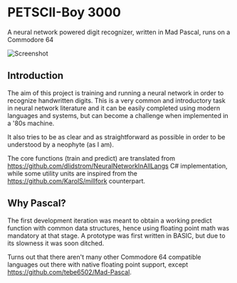 # PETSCII-Boy 3000

A neural network powered digit recognizer, written in Mad Pascal, runs on a Commodore 64

![Screenshot](https://github.com/user-attachments/assets/f23929d9-49ab-4de1-a8b4-bb5a7a51d05f)

## Introduction

The aim of this project is training and running a neural network in order to recognize handwritten digits. This is a very common and introductory task in neural network literature and it can be easily completed using modern languages and systems, but can become a challenge when implemented in a '80s machine.

It also tries to be as clear and as straightforward as possible in order to be understood by a neophyte (as I am).

The core functions (train and predict) are translated from https://github.com/dlidstrom/NeuralNetworkInAllLangs C# implementation, while some utility units are inspired from the https://github.com/KarolS/millfork counterpart.

## Why Pascal?

The first development iteration was meant to obtain a working predict function with common data structures, hence using floating point math was mandatory at that stage. A prototype was first written in BASIC, but due to its slowness it was soon ditched.

Turns out that there aren't many other Commodore 64 compatible languages out there with native floating point support, except https://github.com/tebe6502/Mad-Pascal.
